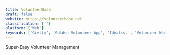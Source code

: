 ```yaml
---
title: VolunteerBase
draft: false 
website: https://volunteerbase.net
classification: ['']
platform: ['Web']
keywords: ['Givlly', 'Golden Volunteer App', 'Idealist', 'Volunteer World', 'Volunteerhub']
---
```

Super-Easy Volunteer Management